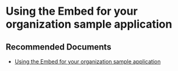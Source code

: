   <properties
	pageTitle="error - aadsts50011"
	description="error - aadsts50011"
	service="microsoft.PowerBIDedicated"
	resource="capacities"
	authors="pjfreitas"
	ms.author="pfreitas"	
	displayOrder="660"
	selfHelpType="generic"
	supportTopicIds="32628091"
	productPesIds="16334"
	cloudEnvironments="public, MoonCake, fairfax" 
	articleId="860a5419-d934-42fc-ae88-0a66805d7825"
	ownershipId="PowerBI_PowerBI"
/>

# Using the Embed for your organization sample application

## **Recommended Documents**

* [Using the Embed for your organization sample application](https://docs.microsoft.com/power-bi/developer/embedded-troubleshoot#using-the-embed-for-your-organization-sample-application)
